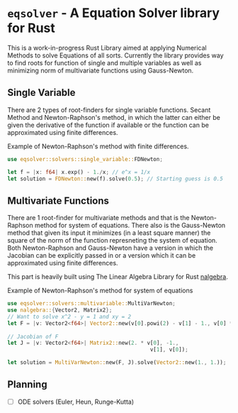# `eqsolver` - A Equation Solver library for Rust

This is a work-in-progress Rust Library aimed at applying Numerical Methods to solve Equations of all sorts.
Currently the library provides way to find roots for function of single and multiple variables as well as minimizing norm of multivariate functions using Gauss-Newton.

## Single Variable

There are 2 types of root-finders for single variable functions. Secant Method and Newton-Raphson's method, in which the latter can either be given the derivative of the function if available or the function can be approximated using finite differences.

Example of Newton-Raphson's method with finite differences.
```rust
use eqsolver::solvers::single_variable::FDNewton;

let f = |x: f64| x.exp() - 1./x; // e^x = 1/x
let solution = FDNewton::new(f).solve(0.5); // Starting guess is 0.5
```


## Multivariate Functions

There are 1 root-finder for multivariate methods and that is the Newton-Raphson method for system of equations. There also is the Gauss-Newton method that given its input it minimizes (in a least square manner) the square of the norm of the function represneting the system of equation. Both Newton-Raphson and Gauss-Newton have a version in which the Jacobian can be explicitly passed in or a version which it can be approximated using finite differences.

This part is heavily built using The Linear Algebra Library for Rust [nalgebra](https://nalgebra.org/).

Example of Newton-Raphson's method for system of equations
```rust 
use eqsolver::solvers::multivariable::MultiVarNewton;
use nalgebra::{Vector2, Matrix2};
// Want to solve x^2 - y = 1 and xy = 2
let F = |v: Vector2<f64>| Vector2::new(v[0].powi(2) - v[1] - 1., v[0] * v[1] - 2.);
 
// Jacobian of F
let J = |v: Vector2<f64>| Matrix2::new(2. * v[0], -1., 
                                             v[1], v[0]);

let solution = MultiVarNewton::new(F, J).solve(Vector2::new(1., 1.));
```
## Planning
- [ ] ODE solvers (Euler, Heun, Runge-Kutta)
